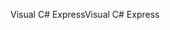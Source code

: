 <span data-ttu-id="7e410-101">Visual C# Express</span><span class="sxs-lookup"><span data-stu-id="7e410-101">Visual C# Express</span></span>
